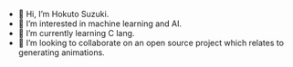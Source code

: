 - 👋 Hi, I’m Hokuto Suzuki.
- 👀 I’m interested in machine learning and AI.
- 🌱 I’m currently learning C lang. 
- 💞️ I’m looking to collaborate on an open source project which relates to generating animations.
